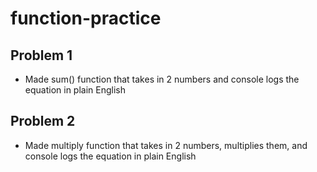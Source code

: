 # function-practice
## Problem 1
- Made sum() function that takes in 2 numbers and console logs the equation in plain English
## Problem 2
- Made multiply function that takes in 2 numbers, multiplies them, and console logs the equation in plain English
